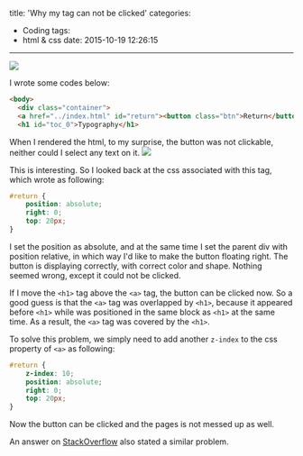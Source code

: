 title: 'Why my <a> tag can not be clicked'
categories:
  - Coding
tags:
  - html & css
date: 2015-10-19 12:26:15
---
![](/img/html-anchor-tag.png)

I wrote some codes below:
```html
<body>
  <div class="container">
  <a href="../index.html" id="return"><button class="btn">Return</button></a>
  <h1 id="toc_0">Typography</h1>
```

When I rendered the html, to my surprise, the button was not clickable, neither could I select any text on it.
![](/img/html-position-absolute-z-index.png)

This is interesting. So I looked back at the css associated with this tag, which wrote as following:
```css
#return {
    position: absolute;
    right: 0;
    top: 20px;
}
```

I set the position as absolute, and at the same time I set the parent div with position relative, in which way I'd like to make the button floating right. The button is displaying correctly, with correct color and shape. Nothing seemed wrong, except it could not be clicked.

If I move the `<h1>` tag above the `<a>` tag, the button can be clicked now. So a good guess is that the `<a>` tag was overlapped by `<h1>`, because it appeared before `<h1>` while was positioned in the same block as `<h1>` at the same time. As a result, the `<a>` tag was covered by the `<h1>`.

To solve this problem, we simply need to add another `z-index` to the css property of `<a>` as following:
```css
#return {
    z-index: 10;
    position: absolute;
    right: 0;
    top: 20px;
}
```

Now the button can be clicked and the pages is not messed up as well.

An answer on [StackOverflow](http://stackoverflow.com/a/10663419) also stated a similar problem.
